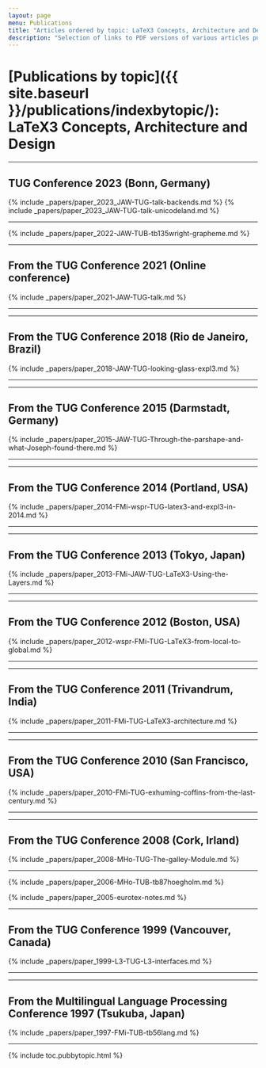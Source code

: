 ```yaml
---
layout: page
menu: Publications
title: "Articles ordered by topic: LaTeX3 Concepts, Architecture and Design"
description: "Selection of links to PDF versions of various articles published by the LaTeX3 project and links to videos of their conference presentations ordered by major topics."
---
```


# [Publications by topic]({{ site.baseurl }}/publications/indexbytopic/): LaTeX3 Concepts, Architecture and Design



<hr class="conference-start">

## TUG Conference 2023 (Bonn, Germany)

{% include _papers/paper_2023_JAW-TUG-talk-backends.md  %}
{% include _papers/paper_2023_JAW-TUG-talk-unicodeland.md  %}

<hr class="conference-end">




{% include _papers/paper_2022-JAW-TUB-tb135wright-grapheme.md  %}




<hr class="conference-start">

## From the TUG Conference 2021 (Online conference)

{% include _papers/paper_2021-JAW-TUG-talk.md  %}

<hr class="conference-end">


<hr class="conference-start">

## From the TUG Conference 2018 (Rio de Janeiro, Brazil)
{% include _papers/paper_2018-JAW-TUG-looking-glass-expl3.md %}

<hr class="conference-end">




<hr class="conference-start">

## From the TUG Conference  2015 (Darmstadt, Germany)

{% include _papers/paper_2015-JAW-TUG-Through-the-parshape-and-what-Joseph-found-there.md %}

<hr class="conference-end">


<hr class="conference-start">

## From the TUG Conference 2014 (Portland, USA)

{% include _papers/paper_2014-FMi-wspr-TUG-latex3-and-expl3-in-2014.md %}

<hr class="conference-end">




<hr class="conference-start">

## From the TUG Conference 2013  (Tokyo, Japan)

{% include _papers/paper_2013-FMi-JAW-TUG-LaTeX3-Using-the-Layers.md %}

<hr class="conference-end">



<hr class="conference-start">

## From the TUG Conference 2012 (Boston, USA)

{% include _papers/paper_2012-wspr-FMi-TUG-LaTeX3-from-local-to-global.md %}

<hr class="conference-end">





<hr class="conference-start">

## From the TUG Conference 2011 (Trivandrum, India)

{% include _papers/paper_2011-FMi-TUG-LaTeX3-architecture.md %}

<hr class="conference-end">




<hr class="conference-start">

## From the TUG Conference 2010 (San Francisco, USA)

{% include _papers/paper_2010-FMi-TUG-exhuming-coffins-from-the-last-century.md %}

<hr class="conference-end">



<hr class="conference-start">

## From the TUG Conference 2008 (Cork, Irland)

{% include _papers/paper_2008-MHo-TUG-The-galley-Module.md %}

<hr class="conference-end">



{% include _papers/paper_2006-MHo-TUB-tb87hoegholm.md %}

{% include _papers/paper_2005-eurotex-notes.md %}



<hr class="conference-start">

## From the TUG Conference 1999 (Vancouver, Canada)

{% include _papers/paper_1999-L3-TUG-L3-interfaces.md %}

<hr class="conference-end">


<hr class="conference-start">

## From the Multilingual Language Processing Conference 1997 (Tsukuba, Japan)

{% include _papers/paper_1997-FMi-TUB-tb56lang.md %}

<hr class="conference-end">



<div class="row">{% include toc.pubbytopic.html %}</div>
<div id="div_vgwpixel"></div>

